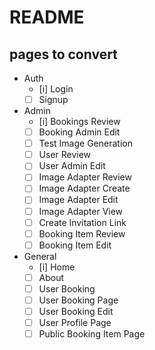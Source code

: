 # README

## pages to convert

* Auth
  * [i] Login
  * [ ] Signup
* Admin
  * [i] Bookings Review
  * [ ] Booking Admin Edit
  * [ ] Test Image Generation
  * [ ] User Review
  * [ ] User Admin Edit
  * [ ] Image Adapter Review
  * [ ] Image Adapter Create
  * [ ] Image Adapter Edit
  * [ ] Image Adapter View
  * [ ] Create Invitation Link
  * [ ] Booking Item Review
  * [ ] Booking Item Edit
* General
  * [i] Home
  * [ ] About
  * [ ] User Booking 
  * [ ] User Booking Page
  * [ ] User Booking Edit
  * [ ] User Profile Page
  * [ ] Public Booking Item Page
